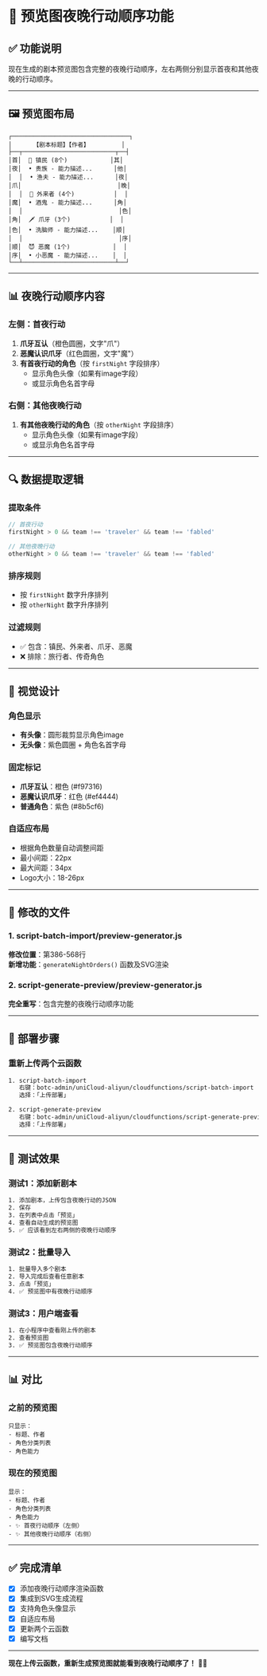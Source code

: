 # 🌙 预览图夜晚行动顺序功能

## ✅ 功能说明

现在生成的剧本预览图包含完整的夜晚行动顺序，左右两侧分别显示首夜和其他夜晚的行动顺序。

---

## 🖼️ 预览图布局

```
┌─────────────────────────────────┐
│      【剧本标题】【作者】         │
├──┬──────────────────────────┬──┤
│首│  👥 镇民 (8个)            │其│
│夜│  • 贵族 - 能力描述...      │他│
│  │  • 渔夫 - 能力描述...      │夜│
│爪│                           │晚│
│  │  🏃 外来者 (4个)           │  │
│魔│  • 酒鬼 - 能力描述...      │角│
│  │                           │色│
│角│  🗡️ 爪牙 (3个)           │  │
│色│  • 洗脑师 - 能力描述...    │顺│
│  │                           │序│
│顺│  😈 恶魔 (1个)            │  │
│序│  • 小恶魔 - 能力描述...    │  │
└──┴──────────────────────────┴──┘
```

---

## 📊 夜晚行动顺序内容

### 左侧：首夜行动
1. **爪牙互认**（橙色圆圈，文字"爪"）
2. **恶魔认识爪牙**（红色圆圈，文字"魔"）
3. **有首夜行动的角色**（按 `firstNight` 字段排序）
   - 显示角色头像（如果有image字段）
   - 或显示角色名首字母

### 右侧：其他夜晚行动
1. **有其他夜晚行动的角色**（按 `otherNight` 字段排序）
   - 显示角色头像（如果有image字段）
   - 或显示角色名首字母

---

## 🔍 数据提取逻辑

### 提取条件
```javascript
// 首夜行动
firstNight > 0 && team !== 'traveler' && team !== 'fabled'

// 其他夜晚行动
otherNight > 0 && team !== 'traveler' && team !== 'fabled'
```

### 排序规则
- 按 `firstNight` 数字升序排列
- 按 `otherNight` 数字升序排列

### 过滤规则
- ✅ 包含：镇民、外来者、爪牙、恶魔
- ❌ 排除：旅行者、传奇角色

---

## 🎨 视觉设计

### 角色显示
- **有头像**：圆形裁剪显示角色image
- **无头像**：紫色圆圈 + 角色名首字母

### 固定标记
- **爪牙互认**：橙色 (#f97316)
- **恶魔认识爪牙**：红色 (#ef4444)
- **普通角色**：紫色 (#8b5cf6)

### 自适应布局
- 根据角色数量自动调整间距
- 最小间距：22px
- 最大间距：34px
- Logo大小：18-26px

---

## 📝 修改的文件

### 1. script-batch-import/preview-generator.js
**修改位置**：第386-568行  
**新增功能**：`generateNightOrders()` 函数及SVG渲染

### 2. script-generate-preview/preview-generator.js
**完全重写**：包含完整的夜晚行动顺序功能

---

## 🚀 部署步骤

### 重新上传两个云函数

```bash
1. script-batch-import
   右键：botc-admin/uniCloud-aliyun/cloudfunctions/script-batch-import
   选择：「上传部署」

2. script-generate-preview
   右键：botc-admin/uniCloud-aliyun/cloudfunctions/script-generate-preview
   选择：「上传部署」
```

---

## 🧪 测试效果

### 测试1：添加新剧本
```bash
1. 添加剧本，上传包含夜晚行动的JSON
2. 保存
3. 在列表中点击「预览」
4. 查看自动生成的预览图
5. ✅ 应该看到左右两侧的夜晚行动顺序
```

### 测试2：批量导入
```bash
1. 批量导入多个剧本
2. 导入完成后查看任意剧本
3. 点击「预览」
4. ✅ 预览图中有夜晚行动顺序
```

### 测试3：用户端查看
```bash
1. 在小程序中查看刚上传的剧本
2. 查看预览图
3. ✅ 预览图包含夜晚行动顺序
```

---

## 📊 对比

### 之前的预览图
```
只显示：
- 标题、作者
- 角色分类列表
- 角色能力
```

### 现在的预览图
```
显示：
- 标题、作者
- 角色分类列表
- 角色能力
- ✨ 首夜行动顺序（左侧）
- ✨ 其他夜晚行动顺序（右侧）
```

---

## ✅ 完成清单

- [x] 添加夜晚行动顺序渲染函数
- [x] 集成到SVG生成流程
- [x] 支持角色头像显示
- [x] 自适应布局
- [x] 更新两个云函数
- [x] 编写文档

---

**现在上传云函数，重新生成预览图就能看到夜晚行动顺序了！** 🌙✨

